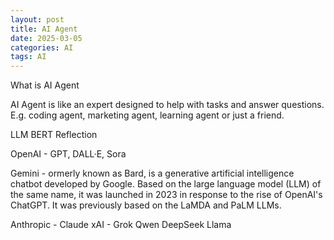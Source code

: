```yaml
---
layout: post
title: AI Agent
date: 2025-03-05
categories: AI
tags: AI 
---
```


What is AI Agent

AI Agent is like an expert designed to help with tasks and answer questions. E.g. coding agent, marketing agent, learning agent or just a friend.




LLM
BERT
Reflection

OpenAI - GPT, DALL·E, Sora

Gemini - ormerly known as Bard, is a generative artificial intelligence chatbot developed by Google. Based on the large language model (LLM) of the same name, it was launched in 2023 in response to the rise of OpenAI's ChatGPT. It was previously based on the LaMDA and PaLM LLMs.

Anthropic - Claude
xAI - Grok
Qwen
DeepSeek
Llama